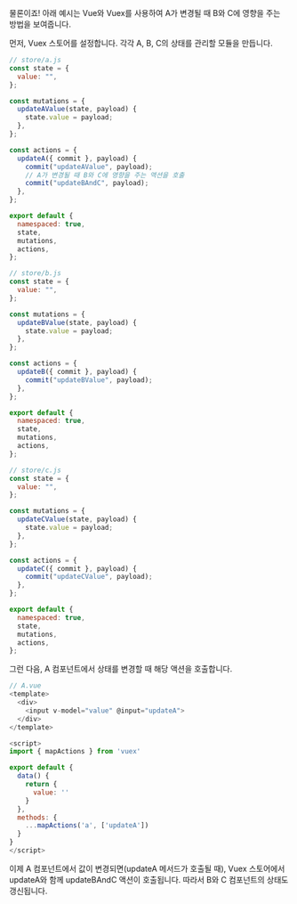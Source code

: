 물론이죠! 아래 예시는 Vue와 Vuex를 사용하여 A가 변경될 때 B와 C에 영향을 주는 방법을 보여줍니다.

먼저, Vuex 스토어를 설정합니다. 각각 A, B, C의 상태를 관리할 모듈을 만듭니다.

```javascript
// store/a.js
const state = {
  value: "",
};

const mutations = {
  updateAValue(state, payload) {
    state.value = payload;
  },
};

const actions = {
  updateA({ commit }, payload) {
    commit("updateAValue", payload);
    // A가 변경될 때 B와 C에 영향을 주는 액션을 호출
    commit("updateBAndC", payload);
  },
};

export default {
  namespaced: true,
  state,
  mutations,
  actions,
};
```

```javascript
// store/b.js
const state = {
  value: "",
};

const mutations = {
  updateBValue(state, payload) {
    state.value = payload;
  },
};

const actions = {
  updateB({ commit }, payload) {
    commit("updateBValue", payload);
  },
};

export default {
  namespaced: true,
  state,
  mutations,
  actions,
};
```

```javascript
// store/c.js
const state = {
  value: "",
};

const mutations = {
  updateCValue(state, payload) {
    state.value = payload;
  },
};

const actions = {
  updateC({ commit }, payload) {
    commit("updateCValue", payload);
  },
};

export default {
  namespaced: true,
  state,
  mutations,
  actions,
};
```

그런 다음, A 컴포넌트에서 상태를 변경할 때 해당 액션을 호출합니다.

```javascript
// A.vue
<template>
  <div>
    <input v-model="value" @input="updateA">
  </div>
</template>

<script>
import { mapActions } from 'vuex'

export default {
  data() {
    return {
      value: ''
    }
  },
  methods: {
    ...mapActions('a', ['updateA'])
  }
}
</script>
```

이제 A 컴포넌트에서 값이 변경되면(updateA 메서드가 호출될 때), Vuex 스토어에서 updateA와 함께 updateBAndC 액션이 호출됩니다. 따라서 B와 C 컴포넌트의 상태도 갱신됩니다.
